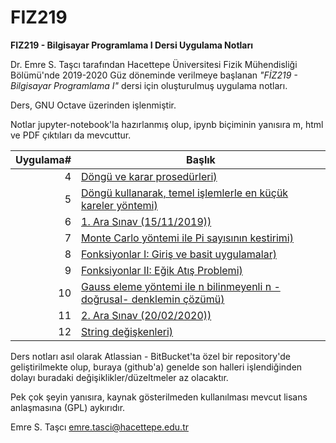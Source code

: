 # FIZ219
**FIZ219 - Bilgisayar Programlama I Dersi Uygulama Notları**

Dr. Emre S. Taşcı tarafından Hacettepe Üniversitesi Fizik Mühendisliği Bölümü'nde 2019-2020 Güz döneminde verilmeye başlanan _"FİZ219 - Bilgisayar Programlama I"_ dersi için oluşturulmuş uygulama notları.

Ders, GNU Octave üzerinden işlenmiştir.

Notlar jupyter-notebook'la hazırlanmış olup, ipynb biçiminin yanısıra m, html ve PDF çıktıları da mevcuttur.

Uygulama#|Başlık
---:|---
4|[Döngü ve karar prosedürleri)](http://htmlpreview.github.io/?https://github.com/emresururi/FIZ219/blob/master/FIZ219_EST_UygulamaNotlari_04_for_while_if.html)
5|[Döngü kullanarak, temel işlemlerle en küçük kareler yöntemi)](http://htmlpreview.github.io/?https://github.com/emresururi/FIZ219/blob/master/FIZ219_EST_UygulamaNotlari_05_En_kucuk_kareler.html)
6|[1. Ara Sınav (15/11/2019))](http://htmlpreview.github.io/?https://github.com/emresururi/FIZ219/blob/master/FIZ219_EST_UygulamaNotlari_06_AraSinav1.html)
7|[Monte Carlo yöntemi ile Pi sayısının kestirimi)](http://htmlpreview.github.io/?https://github.com/emresururi/FIZ219/blob/master/FIZ219_EST_UygulamaNotlari_07_Monte_Carlo_Yontemi_ile_Pi.html)
8|[Fonksiyonlar I: Giriş ve basit uygulamalar)](http://htmlpreview.github.io/?https://github.com/emresururi/FIZ219/blob/master/FIZ219_EST_UygulamaNotlari_08_Fonksiyonlar_Giris_ve_Basit_Uygulamalar.html)
9|[Fonksiyonlar II: Eğik Atış Problemi)](http://htmlpreview.github.io/?https://github.com/emresururi/FIZ219/blob/master/FIZ219_EST_UygulamaNotlari_09_Fonksiyonlar_Egik_Atis_Problemi.html)
10|[Gauss eleme yöntemi ile n bilinmeyenli n -doğrusal- denklemin çözümü)](http://htmlpreview.github.io/?https://github.com/emresururi/FIZ219/blob/master/FIZ219_EST_UygulamaNotlari_10_Gauss_Eleme_Yontemi_ile_nxn_Dogrusal_Denklem_Cozumu.html)
11|[2. Ara Sınav (20/02/2020))](http://htmlpreview.github.io/?https://github.com/emresururi/FIZ219/blob/master/FIZ219_EST_UygulamaNotlari_11_AraSinav2.html)
12|[String değişkenleri)](http://htmlpreview.github.io/?https://github.com/emresururi/FIZ219/blob/master/FIZ219_EST_UygulamaNotlari_12_String_Degiskenleri.html)

Ders notları asıl olarak Atlassian - BitBucket'ta özel bir repository'de geliştirilmekte olup, buraya (github'a) genelde son halleri işlendiğinden dolayı buradaki değişiklikler/düzeltmeler az olacaktır.

Pek çok şeyin yanısıra, kaynak gösterilmeden kullanılması mevcut lisans anlaşmasına (GPL) aykırıdır.

Emre S. Taşcı <emre.tasci@hacettepe.edu.tr>
